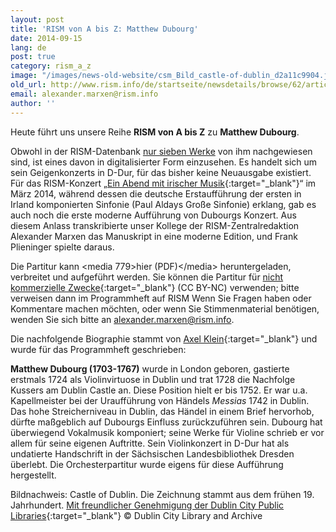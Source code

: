 ```yaml
---
layout: post
title: 'RISM von A bis Z: Matthew Dubourg'
date: 2014-09-15
lang: de
post: true
category: rism_a_z
image: "/images/news-old-website/csm_Bild_castle-of-dublin_d2a11c9904.jpg"
old_url: http://www.rism.info/de/startseite/newsdetails/browse/62/article/64/matthew-dubourg.html
email: alexander.marxen@rism.info
author: ''
---
```


Heute führt uns unsere Reihe **RISM von A bis Z** zu **Matthew Dubourg**.

Obwohl in der RISM-Datenbank [nur sieben Werke](https://opac.rism.info/search?View=rism&author=Matthew+Dubourg "external-link-new-window") von ihm nachgewiesen sind, ist eines davon in digitalisierter Form einzusehen. Es handelt sich um sein Geigenkonzerts in D-Dur, für das bisher keine Neuausgabe existiert. Für das RISM-Konzert „[Ein Abend mit irischer Musik](/events/2014/02/24/an-evening-of-irish-music.html){:target="_blank"}“ im März 2014, während dessen die deutsche Erstaufführung der ersten in Irland komponierten Sinfonie (Paul Aldays Große Sinfonie) erklang, gab es auch noch die erste moderne Aufführung von Dubourgs Konzert. Aus diesem Anlass transkribierte unser Kollege der RISM-Zentralredaktion Alexander Marxen das Manuskript in eine moderne Edition, und Frank Plieninger spielte daraus.

Die Partitur kann \<media 779\>hier (PDF)\</media\> heruntergeladen, verbreitet und aufgeführt werden. Sie können die Partitur für [nicht kommerzielle Zwecke](http://creativecommons.org/licenses/by-nc/4.0/){:target="_blank"} (CC BY-NC) verwenden; bitte verweisen dann im Programmheft auf RISM Wenn Sie Fragen haben oder Kommentare machen möchten, oder wenn Sie Stimmenmaterial benötigen, wenden Sie sich bitte an [alexander.marxen@rism.info](mailto:alexander.marxen@rism.info).

Die nachfolgende Biographie stammt von [Axel Klein](http://axelklein.de/){:target="_blank"} und wurde für das Programmheft geschrieben:

**Matthew Dubourg (1703-1767)** wurde in London geboren, gastierte erstmals 1724 als Violinvirtuose in Dublin und trat 1728 die Nachfolge Kussers am Dublin Castle an. Diese Position hielt er bis 1752. Er war u.a. Kapellmeister bei der Uraufführung von Händels _Messias_ 1742 in Dublin. Das hohe Streicherniveau in Dublin, das Händel in einem Brief hervorhob, dürfte maßgeblich auf Dubourgs Einfluss zurückzuführen sein. Dubourg hat überwiegend Vokalmusik komponiert; seine Werke für Violine schrieb er vor allem für seine eigenen Auftritte. Sein Violinkonzert in D-Dur hat als undatierte Handschrift in der Sächsischen Landesbibliothek Dresden überlebt. Die Orchesterpartitur wurde eigens für diese Aufführung hergestellt.

Bildnachweis: Castle of Dublin. Die Zeichnung stammt aus dem frühen 19. Jahrhundert. [Mit freundlicher Genehmigung der Dublin City Public Libraries](http://www.askaboutireland.ie/learning-zone/primary-students/looking-at-places/dublin-city/dublin-castle/independence-and-beyond/buildings-at-dublin-castl/index.xml){:target="_blank"} © Dublin City Library and Archive


